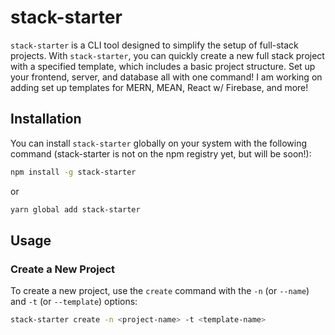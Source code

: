 # stack-starter

`stack-starter` is a CLI tool designed to simplify the setup of full-stack projects. With `stack-starter`, you can quickly create a new full stack project with a specified template, which includes a basic project structure. Set up your frontend, server, and database all with one command! I am working on adding set up templates for MERN, MEAN, React w/ Firebase, and more!


## Installation

You can install `stack-starter` globally on your system with the following command (stack-starter is not on the npm registry yet, but will be soon!):

```bash
npm install -g stack-starter
```
or
```bash
yarn global add stack-starter
```

## Usage

### Create a New Project

To create a new project, use the `create` command with the `-n` (or `--name`) and `-t` (or `--template`) options:

```bash
stack-starter create -n <project-name> -t <template-name>
```








